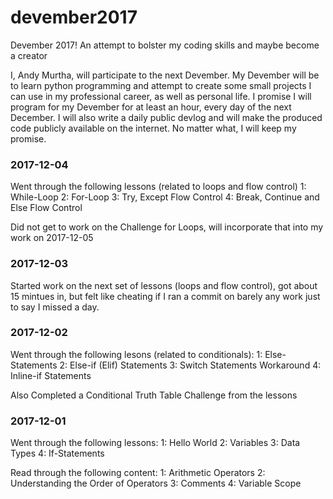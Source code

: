 # devember2017
Devember 2017! An attempt to bolster my coding skills and maybe become a creator

I, Andy Murtha, will participate to the next Devember. My Devember will be to learn python programming and attempt to create some small projects I can use in my professional career, as well as personal life. I promise I will program for my Devember for at least an hour, every day of the next December. I will also write a daily public devlog and will make the produced code publicly available on the internet. No matter what, I will keep my promise. 


### 2017-12-04
Went through the following lessons (related to loops and flow control)
1:  While-Loop
2:  For-Loop
3:  Try, Except Flow Control
4:  Break, Continue and Else Flow Control

Did not get to work on the Challenge for Loops, will incorporate that into my work on 2017-12-05

### 2017-12-03
Started work on the next set of lessons (loops and flow control), got about 15 mintues in, but felt like cheating if I ran a commit on barely any work just to say I missed a day.


### 2017-12-02
Went through the following lesons (related to conditionals):
1:  Else-Statements
2:  Else-if (Elif) Statements
3:  Switch Statements Workaround
4:  Inline-if Statements

Also Completed a Conditional Truth Table Challenge from the lessons


### 2017-12-01
Went through the following lessons:
1:  Hello World
2:  Variables
3:  Data Types
4:  If-Statements

Read through the following content:
1:  Arithmetic Operators
2:  Understanding the Order of Operators
3:  Comments
4:  Variable Scope
